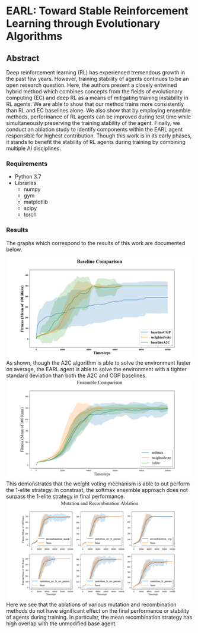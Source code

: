 # EARL: Toward Stable Reinforcement Learning through Evolutionary Algorithms

## Abstract

Deep reinforcement learning (RL) has experienced tremendous growth in the past few years. However, training stability of agents continues to be an open research question. Here, the authors present a closely entwined hybrid method which combines concepts from the fields of evolutionary computing (EC) and deep RL as a means of mitigating training instability in RL agents. We are able to show that our method trains more consistently than RL and EC baselines alone. We also show that by employing ensemble methods, performance of RL agents can be improved during test time while simultaneously preserving the training stability of the agent. Finally, we conduct an ablation study to identify components within the EARL agent responsible for highest contribution. Though this work is in its early phases, it stands to benefit the stability of RL agents during training by combining multiple AI disciplines.

### Requirements

* Python 3.7
* Libraries
  * numpy
  * gym
  * matplotlib
  * scipy
  * torch

### Results

The graphs which correspond to the results of this work are documented below.

<img src="graphics/baseline.png"/>
As shown, though the A2C algorithm is able to solve the environment faster on average, the EARL agent
is able to solve the environment with a tighter standard deviation than both the A2C and CGP baselines.

<img src="graphics/ensemble.png"/>
This demonstrates that the weight voting mechanism is able to out perform the 1-elite strategy. In
constrast, the softmax ensemble approach does not surpass the 1-elite strategy in final performance.

<img src="graphics/ablation.png"/>
Here we see that the ablations of various mutation and recombination methods do not have significant
effect on the final performance or stability of agents during training. In particular, the mean
recombination strategy has high overlap with the unmodified base agent.
